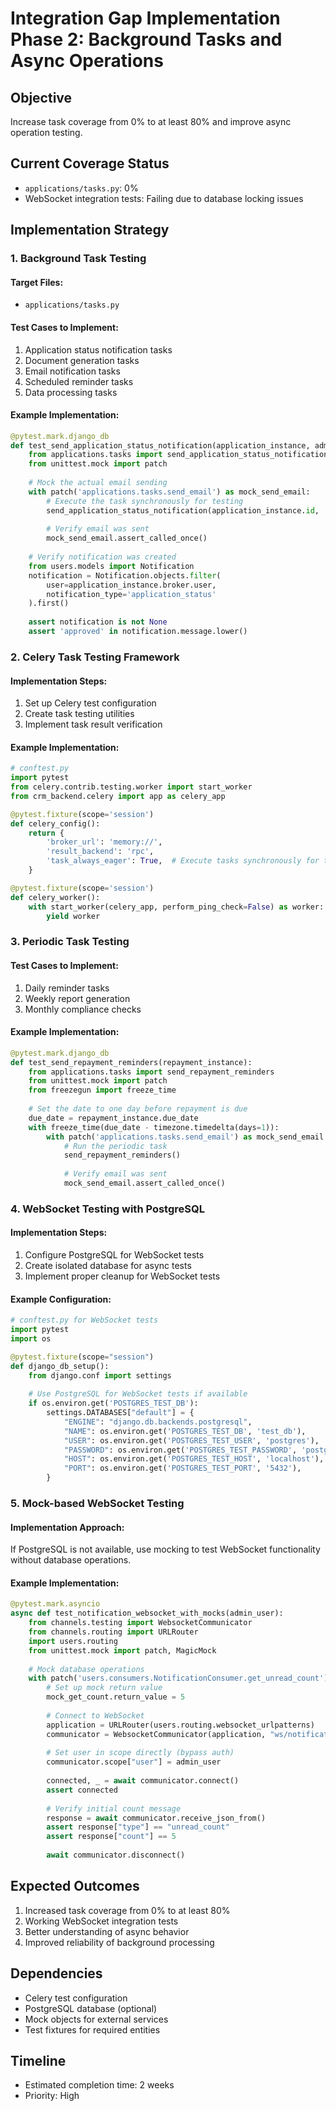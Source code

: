 # Integration Gap Implementation Phase 2: Background Tasks and Async Operations

## Objective
Increase task coverage from 0% to at least 80% and improve async operation testing.

## Current Coverage Status
- `applications/tasks.py`: 0%
- WebSocket integration tests: Failing due to database locking issues

## Implementation Strategy

### 1. Background Task Testing

#### Target Files:
- `applications/tasks.py`

#### Test Cases to Implement:
1. Application status notification tasks
2. Document generation tasks
3. Email notification tasks
4. Scheduled reminder tasks
5. Data processing tasks

#### Example Implementation:
```python
@pytest.mark.django_db
def test_send_application_status_notification(application_instance, admin_user):
    from applications.tasks import send_application_status_notification
    from unittest.mock import patch
    
    # Mock the actual email sending
    with patch('applications.tasks.send_email') as mock_send_email:
        # Execute the task synchronously for testing
        send_application_status_notification(application_instance.id, 'approved')
        
        # Verify email was sent
        mock_send_email.assert_called_once()
    
    # Verify notification was created
    from users.models import Notification
    notification = Notification.objects.filter(
        user=application_instance.broker.user,
        notification_type='application_status'
    ).first()
    
    assert notification is not None
    assert 'approved' in notification.message.lower()
```

### 2. Celery Task Testing Framework

#### Implementation Steps:
1. Set up Celery test configuration
2. Create task testing utilities
3. Implement task result verification

#### Example Implementation:
```python
# conftest.py
import pytest
from celery.contrib.testing.worker import start_worker
from crm_backend.celery import app as celery_app

@pytest.fixture(scope='session')
def celery_config():
    return {
        'broker_url': 'memory://',
        'result_backend': 'rpc',
        'task_always_eager': True,  # Execute tasks synchronously for testing
    }

@pytest.fixture(scope='session')
def celery_worker():
    with start_worker(celery_app, perform_ping_check=False) as worker:
        yield worker
```

### 3. Periodic Task Testing

#### Test Cases to Implement:
1. Daily reminder tasks
2. Weekly report generation
3. Monthly compliance checks

#### Example Implementation:
```python
@pytest.mark.django_db
def test_send_repayment_reminders(repayment_instance):
    from applications.tasks import send_repayment_reminders
    from unittest.mock import patch
    from freezegun import freeze_time
    
    # Set the date to one day before repayment is due
    due_date = repayment_instance.due_date
    with freeze_time(due_date - timezone.timedelta(days=1)):
        with patch('applications.tasks.send_email') as mock_send_email:
            # Run the periodic task
            send_repayment_reminders()
            
            # Verify email was sent
            mock_send_email.assert_called_once()
```

### 4. WebSocket Testing with PostgreSQL

#### Implementation Steps:
1. Configure PostgreSQL for WebSocket tests
2. Create isolated database for async tests
3. Implement proper cleanup for WebSocket tests

#### Example Configuration:
```python
# conftest.py for WebSocket tests
import pytest
import os

@pytest.fixture(scope="session")
def django_db_setup():
    from django.conf import settings
    
    # Use PostgreSQL for WebSocket tests if available
    if os.environ.get('POSTGRES_TEST_DB'):
        settings.DATABASES["default"] = {
            "ENGINE": "django.db.backends.postgresql",
            "NAME": os.environ.get('POSTGRES_TEST_DB', 'test_db'),
            "USER": os.environ.get('POSTGRES_TEST_USER', 'postgres'),
            "PASSWORD": os.environ.get('POSTGRES_TEST_PASSWORD', 'postgres'),
            "HOST": os.environ.get('POSTGRES_TEST_HOST', 'localhost'),
            "PORT": os.environ.get('POSTGRES_TEST_PORT', '5432'),
        }
```

### 5. Mock-based WebSocket Testing

#### Implementation Approach:
If PostgreSQL is not available, use mocking to test WebSocket functionality without database operations.

#### Example Implementation:
```python
@pytest.mark.asyncio
async def test_notification_websocket_with_mocks(admin_user):
    from channels.testing import WebsocketCommunicator
    from channels.routing import URLRouter
    import users.routing
    from unittest.mock import patch, MagicMock
    
    # Mock database operations
    with patch('users.consumers.NotificationConsumer.get_unread_count') as mock_get_count:
        # Set up mock return value
        mock_get_count.return_value = 5
        
        # Connect to WebSocket
        application = URLRouter(users.routing.websocket_urlpatterns)
        communicator = WebsocketCommunicator(application, "ws/notifications/")
        
        # Set user in scope directly (bypass auth)
        communicator.scope["user"] = admin_user
        
        connected, _ = await communicator.connect()
        assert connected
        
        # Verify initial count message
        response = await communicator.receive_json_from()
        assert response["type"] == "unread_count"
        assert response["count"] == 5
        
        await communicator.disconnect()
```

## Expected Outcomes
1. Increased task coverage from 0% to at least 80%
2. Working WebSocket integration tests
3. Better understanding of async behavior
4. Improved reliability of background processing

## Dependencies
- Celery test configuration
- PostgreSQL database (optional)
- Mock objects for external services
- Test fixtures for required entities

## Timeline
- Estimated completion time: 2 weeks
- Priority: High
